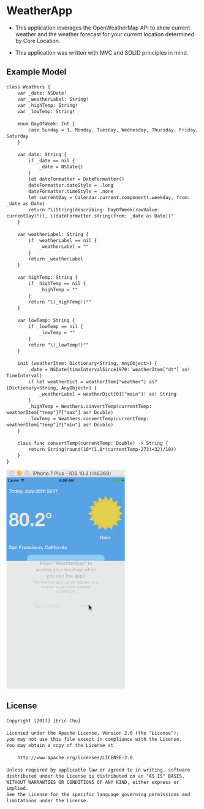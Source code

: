 # WeatherApp

- This application leverages the OpenWeatherMap API to show current weather and
the weather forecast for your current location determined by Core Location.

- This application was written with MVC and SOLID principles in mind.

## Example Model

```
class Weathers {
    var _date: NSDate!
    var _weatherLabel: String!
    var _highTemp: String!
    var _lowTemp: String!

    enum DayOfWeek: Int {
        case Sunday = 1, Monday, Tuesday, Wednesday, Thursday, Friday, Saturday
    }

    var date: String {
        if _date == nil {
            _date = NSDate()
        }
        let dateFormatter = DateFormatter()
        dateFormatter.dateStyle = .long
        dateFormatter.timeStyle = .none
        let currentDay = Calendar.current.component(.weekday, from: _date as Date)
        return "\(String(describing: DayOfWeek(rawValue: currentDay)!)), \(dateFormatter.string(from: _date as Date))"
    }

    var weatherLabel: String {
        if _weatherLabel == nil {
            _weatherLabel = ""
        }
        return _weatherLabel
    }

    var highTemp: String {
        if _highTemp == nil {
            _highTemp = ""
        }
        return "\(_highTemp!)°"
    }

    var lowTemp: String {
        if _lowTemp == nil {
            _lowTemp = ""
        }
        return "\(_lowTemp!)°"
    }

    init (weatherItem: Dictionary<String, AnyObject>) {
        _date = NSDate(timeIntervalSince1970: weatherItem["dt"] as! TimeInterval)
        if let weatherDict = weatherItem["weather"] as? [Dictionary<String, AnyObject>] {
            _weatherLabel = weatherDict[0]["main"]! as! String
        }
        _highTemp = Weathers.convertTemp(currentTemp: weatherItem["temp"]?["max"] as! Double)
        _lowTemp = Weathers.convertTemp(currentTemp: weatherItem["temp"]?["min"] as! Double)
    }

    class func convertTemp(currentTemp: Double) -> String {
        return String(round(10*(1.8*(currentTemp-273)+32)/10))
    }
}
```

![Preview](weather.gif)

## License

    Copyright [2017] [Eric Chu]

    Licensed under the Apache License, Version 2.0 (the "License");
    you may not use this file except in compliance with the License.
    You may obtain a copy of the License at

        http://www.apache.org/licenses/LICENSE-2.0

    Unless required by applicable law or agreed to in writing, software
    distributed under the License is distributed on an "AS IS" BASIS,
    WITHOUT WARRANTIES OR CONDITIONS OF ANY KIND, either express or implied.
    See the License for the specific language governing permissions and
    limitations under the License.
